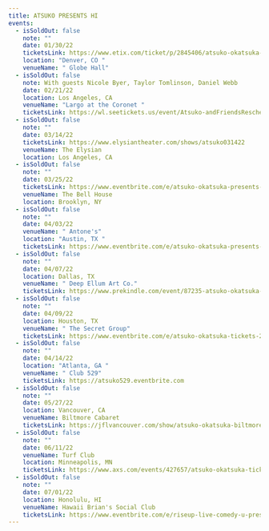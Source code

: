 ```yaml
---
title: ATSUKO PRESENTS HI
events:
  - isSoldOut: false
    note: ""
    date: 01/30/22
    ticketsLink: https://www.etix.com/ticket/p/2845406/atsuko-okatsuka-denver-globe-hall
    location: "Denver, CO "
    venueName: " Globe Hall"
  - isSoldOut: false
    note: With guests Nicole Byer, Taylor Tomlinson, Daniel Webb
    date: 02/21/22
    location: Los Angeles, CA
    venueName: "Largo at the Coronet "
    ticketsLink: https://wl.seetickets.us/event/Atsuko-andFriendsRescheduledfrom113/458284?afflky=LargoAtTheCoronet
  - isSoldOut: false
    note: ""
    date: 03/14/22
    ticketsLink: https://www.elysiantheater.com/shows/atsuko031422
    venueName: The Elysian
    location: Los Angeles, CA
  - isSoldOut: false
    note: ""
    date: 03/25/22
    ticketsLink: https://www.eventbrite.com/e/atsuko-okatsuka-presents-hi-tickets-267064054777
    venueName: The Bell House
    location: Brooklyn, NY
  - isSoldOut: false
    note: ""
    date: 04/03/22
    venueName: " Antone's"
    location: "Austin, TX "
    ticketsLink: https://www.eventbrite.com/e/atsuko-okatsuka-presents-hi-tickets-203388379117
  - isSoldOut: false
    note: ""
    date: 04/07/22
    location: Dallas, TX
    venueName: " Deep Ellum Art Co."
    ticketsLink: https://www.prekindle.com/event/87235-atsuko-okatsuka-dallas
  - isSoldOut: false
    note: ""
    date: 04/09/22
    location: Houston, TX
    venueName: " The Secret Group"
    ticketsLink: https://www.eventbrite.com/e/atsuko-okatsuka-tickets-210038188877
  - isSoldOut: false
    note: ""
    date: 04/14/22
    location: "Atlanta, GA "
    venueName: " Club 529"
    ticketsLink: https://atsuko529.eventbrite.com
  - isSoldOut: false
    note: ""
    date: 05/27/22
    location: Vancouver, CA
    venueName: Biltmore Cabaret
    ticketsLink: https://jflvancouver.com/show/atsuko-okatsuka-biltmore/
  - isSoldOut: false
    note: ""
    date: 06/11/22
    venueName: Turf Club
    location: Minneapolis, MN
    ticketsLink: https://www.axs.com/events/427657/atsuko-okatsuka-tickets?skin=turfclub
  - isSoldOut: false
    note: ""
    date: 07/01/22
    location: Honolulu, HI
    venueName: Hawaii Brian's Social Club
    ticketsLink: https://www.eventbrite.com/e/riseup-live-comedy-u-present-atsuko-okatsuka-tickets-288710489847
---
```

